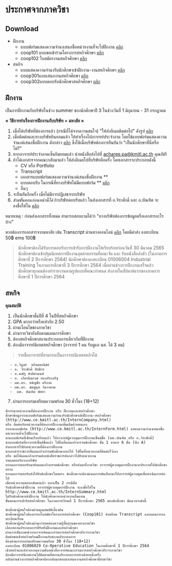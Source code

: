 # ประกาศจากภาควิชา

## Download
- ฝึกงาน
  - แบบฟอร์มแสดงความจำนงเสนอชื่อหน่วยงานที่จะไปฝึกงาน [คลิก](https://drive.google.com/file/d/1VAk8_UAhd6AV7yMHqZboj-9D0pK1EOZk/view)
  - coop101 แบบขอเข้าร่วมโครงการสหกิจศึกษา [คลิก](https://drive.google.com/file/d/11oTfZnaghYP1A9_ug3dn0ZtsYzbU0Wpb/view)
  - coop102 ใบสมัครงานสหกิจศึกษา [คลิก](https://drive.google.com/file/d/1rJSAxwLau2FR2I-YGjPlJY2frog2LsvZ/view)
- สหกิจ
  - แบบแสดงความจํานงรับนักศึกษาเข้าฝึกงาน-งานสหกิจศึกษา [คลิก](https://drive.google.com/file/d/1rKcwT6tFSbPEj4VImBDL1DCfzqnuwUkL/view)
  - coop301แบบเสนองานสหกิจศึกษา [คลิก](https://drive.google.com/file/d/1UkZmKkyC_iTqPrTTp5QOW-F3506LZRQ4/view)
  - coop302แบบตอบรับนักศึกษาสหกิจศึกษา [คลิก](https://drive.google.com/file/d/1-CMpPuTsiCrUUav6SAoICx2udpDFc62I/view)

## ฝึกงาน 
เป็นการฝึกงานกับบริษัทในช่วง summer ของนักศึกษาปี 3 ในช่วงวันที่ 1 มิถุนายน - 31 กรกฏาคม


**« วิธีการทำเรื่องการฝึกงานกับบริษัท + มหาลัย »**
1. เมื่อได้บริษัทที่ต้องการแล้ว (กรณีที่ได้จากความสนใจ) "ให้ส่งอีเมลติดต่อไป" ดังรูป [คลิก](https://github.com/TKishioru/KMITL/blob/main/0_Other/Document/%E0%B8%95%E0%B8%B1%E0%B8%A7%E0%B8%AD%E0%B8%A2%E0%B9%88%E0%B8%B2%E0%B8%87%E0%B8%AD%E0%B8%B5%E0%B9%80%E0%B8%A1%E0%B8%A5.jpg)
2. เมื่อติดต่อและทางบริษัทยินยอมแล้ว ให้ทำเรื่องไปอาจารย์ประจำภาค โดยใช้แบบฟอร์มแสดงความจำนงค์เสนอชื่อฝึกงาน ดังกล่าว [คลิก](https://github.com/TKishioru/KMITL/blob/main/0_Other/Document/%E0%B9%81%E0%B8%9A%E0%B8%9A%E0%B8%9F%E0%B8%AD%E0%B8%A3%E0%B9%8C%E0%B8%A1%E0%B9%81%E0%B8%AA%E0%B8%94%E0%B8%87%E0%B8%84%E0%B8%A7%E0%B8%B2%E0%B8%A1%E0%B8%88%E0%B8%B3%E0%B8%99%E0%B8%87%E0%B8%84%E0%B9%8C%E0%B9%80%E0%B8%AA%E0%B8%99%E0%B8%AD%E0%B8%8A%E0%B8%B7%E0%B9%88%E0%B8%AD%E0%B8%9D%E0%B8%B6%E0%B8%81%E0%B8%87%E0%B8%B2%E0%B8%99.doc) ซึ่งใช้เมื่อบริษัทต้องการยืนยันว่า "เป็นนักศึกษาที่นี่หรือไม่?"
3. หากอาจารย์ประจำภาคเซ็นยิมยอมแล้ว นำหนังสือส่งไปที่ acharee.pa@kmitl.ac.th คุณอัชรี
4. ถ้าได้เอกสารจากคณะกลับมาแล้ว ให้ส่งอีเมลไปที่บริษัทอีกครั้ง โดยเอกสารจะประกอบดังนี้
    - CV หรือ Portfolio
    - Transcript
    - เอกสารแบบฟอร์มแสดงความจำนงค์เสนอชื่อฝึกงาน **
    - แบบตอบรับ ในกรณีที่ทางบริษัทไม่มีแบบฟอร์ม ** [คลิก](https://github.com/TKishioru/KMITL/blob/main/0_Other/Document/%E0%B9%81%E0%B8%9A%E0%B8%9A%E0%B8%95%E0%B8%AD%E0%B8%9A%E0%B8%A3%E0%B8%B1%E0%B8%9A.docx)
    - อื่นๆ
5. จะยืนยันอีกครั้ง เมื่อไม่มีการปฏิเสธจากบริษัท
6. *ข้ามขั้นตอนก่อนหน้านี้ได้* ถ้าบริษัทตอบรับแล้ว ในส่งเอกสารที่ อ.จิระศักดิ์ และ อ.บัณฑิต จะลงชื่อให้ใน [คลิก](http://www.ce.kmitl.ac.th/InternSummary.html)

หมายเหตุ : ก่อนส่งเอกสารทั้งหมด สามารถสอบถามได้ว่า "ทางบริษัทต้องการข้อมูลหรือเอกสารอะไรบ้าง"

หากต้องการเอกสารจากมหาลัย เช่น Transcript ผ่านทางออนไลน์ [คลิก](https://drive.google.com/file/d/1bNekSLwtInmBvQUyLLCVJgLCUcsb27cB/view) โดยมีค่าส่ง ลงทะเบียน 50฿ ems 100฿

> นักศึกษาต้องได้รับการตอบรับการเข้ารับการฝึกงานให้เรียบร้อยก่อนวันที่ 30 มีนาคม 2565
> นักศึกษาต้องเข้าปฐมนิเทศการฝึกงานอุตสาหกรรมที่คณะจัด และ รับหนังสือส่งตัว (ในภาคการศึกษาที่ 2 ปีการศึกษา 2564)
> นักศึกษาต้องลงทะเบียน 01006004 Industrial Training ในภาคการศึกษาที่ 3 ปีการศึกษา 2564
> เมื่อผ่านช่วงการฝึกงานเสร็จแล้ว นักศึกษาทุกคนต้องทำรายงานตามรูปแบบที่คณะกำหนด ส่งภายในสัปดาห์แรกของภาคการศึกษาที่ 1 ปีการศึกษา 2564 

## สหกิจ

**คุณสมบัติ**
1. เป็นนักศึกษาชั้นปีที่ 4 ในปีที่สหกิจศึกษา
2. GPA มากกว่าหรือเท่ากับ 2.50
3. ผ่านเงื่อนไขของภาควิชา
4. ผ่านรายวิชาบังคับตามแผนการศึกษา
5. ต้องสหกิจศึกษาสถานประกอบการเดียวกับที่ฝึกงาน
6. ต้องมีอาจารย์นิเทศสหกิจศึกษา (อาจารย์ 1 คน รับดูแล นศ. ได้ 3 คน)
 > รายชื่ออาจารย์ที่สามารถเป็นอาจารย์นิเทศสหกิจได้
 ```
   - อ.วิบูลย์  พร้อมพานิชย์
   - อ. จิระศักดิ์ สิทธิกร
   - อ.คณัฐ ตังติสานนท์
   - อ. เกียรติณรงค์ ทองประเสริฐ
   - ผศ.ดร. ธนัญชัย ตรีภาค
   - ผศ.ดร. ชมพูนุท จินจาคาม
   -  ผศ. บัณฑิต พัสยา
 ```
7. ผ่านการอบรมเตรียมความพร้อม 30 ชั่วโมง (18+12)

```
พิจารณาหน่วยงานที่ต้องการฝึกงาน หรือ ฝึกงานและสหกิจศึกษา
ศึกษาข้อมูลจากแบบฟอร์มแสดงความจํานงรับนักศึกษาเข้าฝึกงาน-สหกิจศึกษา (http://www.ce.kmitl.ac.th/InternCompany.html)
หรือ ติดต่อกับหน่วยงานที่ต้องการฝึกงานเพิ่มเติมด้วยตนเอง
กรอกแบบฟอร์ม (http://www.ce.kmitl.ac.th/InternForm.html) แสดงความจำนงเสนอชื่อหน่วยงานที่จะไปฝึกงาน
นำแบบฟอร์มที่เขียนเรียบร้อยแล้ว ให้อาจารย์ผู้ควบคุมการฝึกงานเซ็นต์ชื่อ (ผศ.บัณฑิต หรือ อ.จิระศักดิ์)
นำแบบฟอร์มที่อาจารย์เซ็นต์ชื่อแล้ว ไปยื่นที่แผนกกิจกรรมนักศึกษา ชั้น 1 อาคาร 6 ชั้น (ตึก A)
ส่งเอกสารไปยังหน่วยงานที่ต้องการฝึกงาน
นำเอกสารราชการที่แผนกกิจกรรมนักศึกษาออกให้ ไปยื่นที่หน่วยงานที่ติดต่อไว้เอง
หรือ ขอให้แผนกกิจกรรมส่งหนังสือราชการดังกล่าวไปยังหน่วยงาน
รอผลตอบรับจากบริษัท
หากผลการตอบรับมายังแผนกกิจกรรมนักศึกษา หรือส่งมาที่ภาควิชา อาจารย์ผู้ควบคุมการฝึกงานจะประกาศให้นักศึกษาทราบ
หากผลการตอบรับส่งไปยังนักศึกษาโดยตรง นักศึกษาจะต้องนำผลการคัดเลือกมาให้อาจารย์ผู้ควบคุมเพื่อดำเนินการต่อไป
เมื่อหน่วยงานตอบกลับมาแล้ว แยกเป็น 2 กรณีคือ
รับนักศึกษาเข้าฝึกงาน อาจารย์ผู้ควบคุมการฝึกงาน จะลงชื่อให้ใน http://www.ce.kmitl.ac.th/InternSummary.html
ไม่รับนักศึกษาเข้าฝึกงาน ให้นักศึกษาหาหน่วยงานอื่นแทน
ขั้นตอนการเข้ารับสหกิจศึกษา ในภาคการเรียนที่ 1 ปีการศึกษา 2565 ของนักศึกษา มีแนวทางดังนี้

นักศึกษาผู้สนใจต้องผ่านคุณสมบัติเบื้องต้น
นักศึกษาผู้สนใจต้องกรอกใบสมัครโครงการสหกิจศึกษา (Coop101) ส่งพร้อม Transcript และแผนการลงทะเบียนเรียน
นักศึกษาผู้สนใจต้องผ่านการทดสอบความรู้พื้นฐานของทางภาควิชา
เลือกสถานประกอบการที่รับทั้งฝึกงานและสหกิจศึกษา
ผ่านการสัมภาษณ์จากอาจารย์คณะกรรมการสหกิจศึกษาประจำภาควิชา
ติดต่อขอเข้าสหกิจพร้อมฝึกงานกับสถานประกอบการ
ต้องผ่านการอบรมเตรียมความพร้อม 30 ชั่วโมง (18+12)
ลงทะเบียน 01006029 Co-Operative Education ในภาคศึกษาที่ 1 ปีการศึกษา 2564
เข้าสหกิจและส่งรายงานความคืบหน้าที่อาจารย์คณะกรรมการสหกิจศึกษาประจำภาควิชา
ต้องมีอาจารย์นิเทศงานไปติดตามที่สถานประกอบการอย่างน้อยหนึ่งครั้ง
หลักผ่านช่วงการสหกิจศึกษาต้องกลับมาสอบนำเสนองานสหกิจศึกษาที่สาขาวิชา
```
